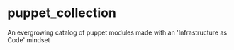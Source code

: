 # puppet_collection
An evergrowing catalog of puppet modules made with an 'Infrastructure as Code' mindset
